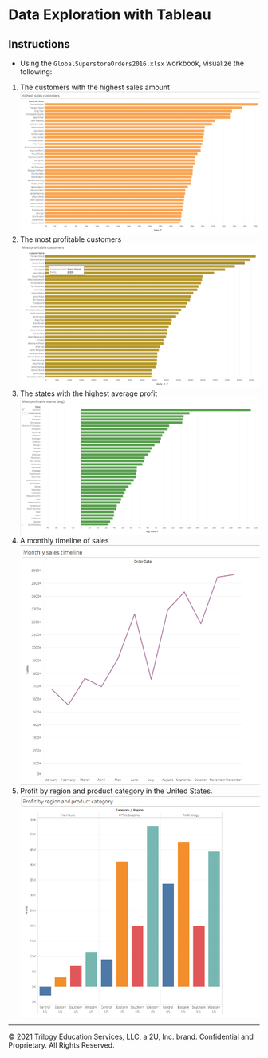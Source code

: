 # Data Exploration with Tableau

## Instructions

* Using the `GlobalSuperstoreOrders2016.xlsx` workbook, visualize the following:

1. The customers with the highest sales amount
   ![01.png](Images/01.png)
2. The most profitable customers
   ![02.png](Images/02.png)
3. The states with the highest average profit
   ![03.png](Images/03.png)
4. A monthly timeline of sales
   ![04.png](Images/04.png)
5. Profit by region and product category in the United States.
   ![05.png](Images/05.png)

---

© 2021 Trilogy Education Services, LLC, a 2U, Inc. brand.  Confidential and Proprietary.  All Rights Reserved.